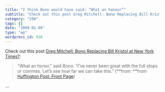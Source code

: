 ```yaml
---
title: "I think Bono would have said: “What an honour”"
subtitle: "Check out this post Greg Mitchell: Bono Replacing Bill Kristol at New York Times?"
category: "298"
tags: []
date: "2009-01-09"
type: "wp"
wordpress_id: 910
---
```

Check out this post [Greg Mitchell: Bono Replacing Bill Kristol at New York Times?](http://www.huffingtonpost.com/greg-mitchell/bono-replacing-bill-krist_b_156642.html):
> "What an honor," said Bono. "I’ve never been great with the full stops or commas. Let’s see how far we can take this." (**from: **from [Huffington Post: Front Page](http://feeds.huffingtonpost.com/FeaturedPosts)) 

 …